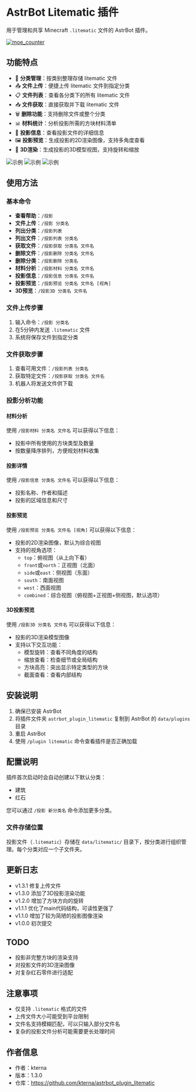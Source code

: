 # AstrBot Litematic 插件

用于管理和共享 Minecraft `.litematic` 文件的 AstrBot 插件。

[![moe_counter](https://count.getloli.com/get/@astrbot_plugin_litematic?theme=moebooru)](https://github.com/kterna/astrbot_plugin_litematic)


## 功能特点

- 📁 **分类管理**：按类别整理存储 litematic 文件
- 📤 **文件上传**：便捷上传 litematic 文件到指定分类
- 📋 **文件列表**：查看各分类下的所有 litematic 文件
- 📥 **文件获取**：直接获取并下载 litematic 文件
- 🗑️ **删除功能**：支持删除文件或整个分类
- 📊 **材料统计**：分析投影所需的方块材料清单
- 📝 **投影信息**：查看投影文件的详细信息
- 🖼️ **投影预览**：生成投影的2D渲染图像，支持多角度查看
- 🧊 **3D渲染**：生成投影的3D模型视图，支持旋转和缩放

![示例](image/红石.png)
![示例](image/建筑.png)
![示例](image/3D渲染.gif)

## 使用方法

### 基本命令

- **查看帮助**：`/投影`
- **文件上传**：`/投影 分类名`
- **列出分类**：`/投影列表`
- **列出文件**：`/投影列表 分类名`
- **获取文件**：`/投影获取 分类名 文件名`
- **删除文件**：`/投影删除 分类名 文件名`
- **删除分类**：`/投影删除 分类名`
- **材料分析**：`/投影材料 分类名 文件名`
- **投影信息**：`/投影信息 分类名 文件名`
- **投影预览**：`/投影预览 分类名 文件名 [视角]`
- **3D预览**：`/投影3D 分类名 文件名`

### 文件上传步骤

1. 输入命令：`/投影 分类名`
2. 在5分钟内发送 `.litematic` 文件
3. 系统将保存文件到指定分类

### 文件获取步骤

1. 查看可用文件：`/投影列表 分类名`
2. 获取特定文件：`/投影获取 分类名 文件名`
3. 机器人将发送文件供下载

### 投影分析功能

#### 材料分析

使用 `/投影材料 分类名 文件名` 可以获得以下信息：
- 投影中所有使用的方块类型及数量
- 按数量降序排列，方便规划材料收集

#### 投影详情

使用 `/投影信息 分类名 文件名` 可以获得以下信息：
- 投影名称、作者和描述
- 投影的区域信息和尺寸

#### 投影预览

使用 `/投影预览 分类名 文件名 [视角]` 可以获得以下信息：
- 投影的2D渲染图像，默认为综合视图
- 支持的视角选项：
  - `top`：俯视图（从上向下看）
  - `front`或`north`：正视图（北面）
  - `side`或`east`：侧视图（东面）
  - `south`：南面视图
  - `west`：西面视图
  - `combined`：综合视图（俯视图+正视图+侧视图，默认选项）

#### 3D投影预览

使用 `/投影3D 分类名 文件名` 可以获得以下信息：
- 投影的3D渲染模型图像
- 支持以下交互功能：
  - 模型旋转：查看不同角度的结构
  - 缩放查看：检查细节或全局结构
  - 方块高亮：突出显示特定类型的方块
  - 截面查看：查看内部结构

## 安装说明

1. 确保已安装 AstrBot
2. 将插件文件夹 `astrbot_plugin_litematic` 复制到 AstrBot 的 `data/plugins` 目录
3. 重启 AstrBot
4. 使用 `/plugin litematic` 命令查看插件是否正确加载

## 配置说明

插件首次启动时会自动创建以下默认分类：
- 建筑
- 红石

您可以通过 `/投影 新分类名` 命令添加更多分类。

### 文件存储位置

投影文件（`.litematic`）存储在 `data/litematic/` 目录下，按分类进行组织管理。每个分类对应一个子文件夹。

## 更新日志

- v1.3.1 修复上传文件
- v1.3.0 添加了3D投影渲染功能
- v1.2.0 增加了方块方向的旋转
- v1.1.1 优化了main代码结构，可读性更强了
- v1.1.0 增加了较为简陋的投影图像渲染
- v1.0.0 初次提交

## TODO

- 投影非完整方块的渲染支持
- 对投影文件的3D渲染图像
- 对复杂红石零件进行适配

## 注意事项

- 仅支持 `.litematic` 格式的文件
- 上传文件大小可能受到平台限制
- 文件名支持模糊匹配，可以只输入部分文件名
- 复杂的投影文件分析可能需要更长处理时间

## 作者信息

- 作者：kterna
- 版本：1.3.0
- 仓库：https://github.com/kterna/astrbot_plugin_litematic
